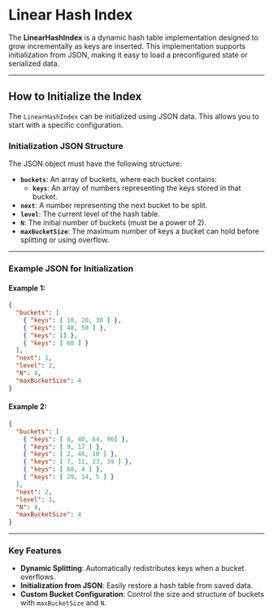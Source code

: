 # Linear Hash Index

The **LinearHashIndex** is a dynamic hash table implementation designed to grow incrementally as keys are inserted. This
implementation supports initialization from JSON, making it easy to load a preconfigured state or serialized data.

---

## **How to Initialize the Index**

The `LinearHashIndex` can be initialized using JSON data. This allows you to start with a
specific configuration.

### **Initialization JSON Structure**

The JSON object must have the following structure:

- **`buckets`**: An array of buckets, where each bucket contains:
    - **`keys`**: An array of numbers representing the keys stored in that bucket.
- **`next`**: A number representing the next bucket to be split.
- **`level`**: The current level of the hash table.
- **`N`**: The initial number of buckets (must be a power of 2).
- **`maxBucketSize`**: The maximum number of keys a bucket can hold before splitting or using overflow.

---

### **Example JSON for Initialization**

#### Example 1:

```json
{
  "buckets": [
    { "keys": [ 10, 20, 30 ] },
    { "keys": [ 40, 50 ] },
    { "keys": [] },
    { "keys": [ 60 ] }
  ],
  "next": 1,
  "level": 2,
  "N": 4,
  "maxBucketSize": 4
}
```

#### Example 2:

```json
{
  "buckets": [
    { "keys": [ 8, 40, 64, 96] },
    { "keys": [ 9, 17 ] },
    { "keys": [ 2, 46, 10 ] },
    { "keys": [ 7, 11, 23, 39 ] },
    { "keys": [ 60, 4 ] },
    { "keys": [ 29, 14, 5 ] }
  ],
  "next": 2,
  "level": 1,
  "N": 4,
  "maxBucketSize": 4
}
```

---

### **Key Features**

- **Dynamic Splitting**: Automatically redistributes keys when a bucket overflows.
- **Initialization from JSON**: Easily restore a hash table from saved data.
- **Custom Bucket Configuration**: Control the size and structure of buckets with `maxBucketSize` and `N`.
